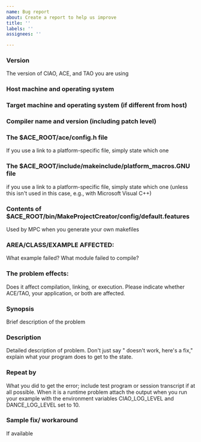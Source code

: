 ```yaml
---
name: Bug report
about: Create a report to help us improve
title: ''
labels: ''
assignees: ''

---
```


### Version

The version of CIAO, ACE, and TAO you are using

### Host machine and operating system

### Target machine and operating system (if different from host)

### Compiler name and version (including patch level)

### The $ACE_ROOT/ace/config.h file

If you use a link to a platform-specific file, simply state which one

### The $ACE_ROOT/include/makeinclude/platform_macros.GNU file

if you use a link to a platform-specific file, simply state which one (unless this isn't used in this case, e.g., with Microsoft Visual C++)

### Contents of $ACE_ROOT/bin/MakeProjectCreator/config/default.features

Used by MPC when you generate your own makefiles

### AREA/CLASS/EXAMPLE AFFECTED:

What example failed?  What module failed to compile?

### The problem effects:

Does it affect compilation, linking, or execution. Please indicate whether ACE/TAO, your application, or both are affected.

### Synopsis

Brief description of the problem

### Description

Detailed description of problem.  Don't just say "<blah> doesn't work, here's a fix," explain what your program does to get to the <blah> state.

### Repeat by

What you did to get the error; include test program or session transcript if at all possible.
When it is a runtime problem attach the output when you run your example with the
environment variables CIAO_LOG_LEVEL and DANCE_LOG_LEVEL set to 10.

### Sample fix/ workaround

If available
